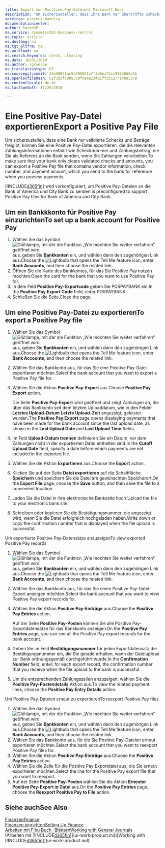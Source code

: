 ```yaml
---
title: Export von Positive Pay-Dateien| Microsoft Docs
description: "Um sicherzustellen, dass Ihre Bank nur überprüfte Schecks und Beträge freigibt, können Sie ihr eine Positive Pay Datei senden, die die Daten für Kreditoren, Schecks und Zahlungsinformationen enthält."
services: project-madeira
documentationcenter: 
author: SorenGP
ms.service: dynamics365-business-central
ms.topic: article
ms.devlang: na
ms.tgt_pltfrm: na
ms.workload: na
ms.search.keywords: check, clearing
ms.date: 10/01/2018
ms.author: sgroespe
ms.translationtype: HT
ms.sourcegitcommit: 33b900f1ac9e295921e7f3d6ea72cc93939d8a1b
ms.openlocfilehash: 61f3d3fcd093c9fca4e23481ff3b527714b85379
ms.contentlocale: de-de
ms.lasthandoff: 11/26/2018

---
```

# <a name="export-a-positive-pay-file"></a><span data-ttu-id="a6fe3-103">Eine Positive Pay-Datei exportieren</span><span class="sxs-lookup"><span data-stu-id="a6fe3-103">Export a Positive Pay File</span></span>
<span data-ttu-id="a6fe3-104">Um sicherzustellen, dass eine Bank nur validierte Schecks und Beträge freigibt, können Sie eine Positive Pay-Datei exportieren, die die relevanten Zahlungsinformationen enthält wie Schecknummer und Zahlungsbetrag, die Sie als Referenz an die Bank senden, wenn Sie Zahlungen verarbeiten.</span><span class="sxs-lookup"><span data-stu-id="a6fe3-104">To make sure that your bank only clears validated checks and amounts, you can export a Positive Pay file that contains vendor information, check number, and payment amount, which you send to the bank for reference when you process payments.</span></span>

[!INCLUDE[d365fin](includes/d365fin_md.md)] <span data-ttu-id="a6fe3-105">wird vorkonfiguriert, um Positive Pay-Dateien an die Bank of America und City Bank zu senden.</span><span class="sxs-lookup"><span data-stu-id="a6fe3-105">is preconfigured to support Positive Pay files for Bank of America and City Bank.</span></span>

## <a name="to-set-up-a-bank-account-for-positive-pay"></a><span data-ttu-id="a6fe3-106">Um ein Bankkkonto für Positive Pay einzurichten</span><span class="sxs-lookup"><span data-stu-id="a6fe3-106">To set up a bank account for Positive Pay</span></span>
1. <span data-ttu-id="a6fe3-107">Wählen Sie das Symbol ![Glühlampe, mit der die Funktion „Wie möchten Sie weiter verfahren“ geöffnet wird](media/ui-search/search_small.png "Wie möchten Sie weiter verfahren?") aus, geben Sie **Bankkonten** ein, und wählen dann den zugehörigen Link aus.</span><span class="sxs-lookup"><span data-stu-id="a6fe3-107">Choose the ![Lightbulb that opens the Tell Me feature](media/ui-search/search_small.png "Tell me what you want to do") icon, enter **Bank Accounts**, and then choose the related link.</span></span>
2. <span data-ttu-id="a6fe3-108">Öffnen Sie die Karte des Bankkontos, für das Sie Positive Pay nutzen möchten.</span><span class="sxs-lookup"><span data-stu-id="a6fe3-108">Open the card for the bank that you want to use Positive Pay for.</span></span>
3. <span data-ttu-id="a6fe3-109">In dem Feld **Positive Pay-Exportcode** geben Sie POSPAYBANK ein.</span><span class="sxs-lookup"><span data-stu-id="a6fe3-109">In the **Positive Pay Export Code** field, enter POSPAYBANK.</span></span>
4. <span data-ttu-id="a6fe3-110">Schließen Sie die Seite.</span><span class="sxs-lookup"><span data-stu-id="a6fe3-110">Close the page.</span></span>

## <a name="to-export-a-positive-pay-file"></a><span data-ttu-id="a6fe3-111">Um eine Positive Pay-Datei zu exportieren</span><span class="sxs-lookup"><span data-stu-id="a6fe3-111">To export a Positive Pay file</span></span>
1. <span data-ttu-id="a6fe3-112">Wählen Sie das Symbol ![Glühlampe, mit der die Funktion „Wie möchten Sie weiter verfahren“ geöffnet wird](media/ui-search/search_small.png "Wie möchten Sie weiter verfahren?") aus, geben Sie **Bankkonten** ein, und wählen dann den zugehörigen Link aus.</span><span class="sxs-lookup"><span data-stu-id="a6fe3-112">Choose the ![Lightbulb that opens the Tell Me feature](media/ui-search/search_small.png "Tell me what you want to do") icon, enter **Bank Accounts**, and then choose the related link.</span></span>
2. <span data-ttu-id="a6fe3-113">Wählen Sie das Bankkonto aus, für das Sie eine Positive Pay-Datei exportieren möchten.</span><span class="sxs-lookup"><span data-stu-id="a6fe3-113">Select the bank account that you want to export a Positive Pay file for.</span></span>
3. <span data-ttu-id="a6fe3-114">Wählen Sie die Aktion **Positive Pay-Export** aus.</span><span class="sxs-lookup"><span data-stu-id="a6fe3-114">Choose **Positive Pay Export** action.</span></span>

    <span data-ttu-id="a6fe3-115">Die Seite **Positive Pay-Export** wird geöffnet und zeigt Zahlungen an, die über das Bankkonto seit dem letzten Uploaddatum, wie in den Felder **Letztes Upload-Datum** **Letzte Upload-Zeit** angezeigt, geleistet wurden.</span><span class="sxs-lookup"><span data-stu-id="a6fe3-115">The **Positive Pay Export** page opens displaying payments that have been made for the bank account since the last upload date, as shown in the **Last Upload Date** and **Last Upload Time** fields.</span></span>
4. <span data-ttu-id="a6fe3-116">Im Feld **Upload-Datum trennen** definieren Sie ein Datum, vor dem Zahlungen nicht in der exportierten Datei enthalten sind.</span><span class="sxs-lookup"><span data-stu-id="a6fe3-116">In the **Cutoff Upload Date** field, specify a date before which payments are not included in the exported file.</span></span>
5. <span data-ttu-id="a6fe3-117">Wählen Sie die Aktion **Exportieren** aus.</span><span class="sxs-lookup"><span data-stu-id="a6fe3-117">Choose the **Export** action.</span></span>
6. <span data-ttu-id="a6fe3-118">Klicken Sie auf der Seite **Datei exportieren** auf die Schaltfläche **Speichern** und speichern Sie die Datei am gewünschten Speicherort.</span><span class="sxs-lookup"><span data-stu-id="a6fe3-118">On the **Export File** page, choose the **Save** button, and then save the file to a convenient location.</span></span>
7. <span data-ttu-id="a6fe3-119">Laden Sie die Datei in Ihre elektronische Bankseite hoch.</span><span class="sxs-lookup"><span data-stu-id="a6fe3-119">Upload the file to your electronic bank site.</span></span>
8. <span data-ttu-id="a6fe3-120">Schreiben oder kopieren Sie die Bestätigungsnummer, die angezeigt wird, wenn Sie die Datei erfolgreich hochgeladen haben.</span><span class="sxs-lookup"><span data-stu-id="a6fe3-120">Write down or copy the confirmation number that is displayed when the file upload is successful.</span></span>

<span data-ttu-id="a6fe3-121">Um exportierte Positive Pay-Datensätze anzuzeigen</span><span class="sxs-lookup"><span data-stu-id="a6fe3-121">To view exported Positive Pay records</span></span>

1. <span data-ttu-id="a6fe3-122">Wählen Sie das Symbol ![Glühlampe, mit der die Funktion „Wie möchten Sie weiter verfahren“ geöffnet wird](media/ui-search/search_small.png "Wie möchten Sie weiter verfahren?") aus, geben Sie **Bankkonten** ein, und wählen dann den zugehörigen Link aus.</span><span class="sxs-lookup"><span data-stu-id="a6fe3-122">Choose the ![Lightbulb that opens the Tell Me feature](media/ui-search/search_small.png "Tell me what you want to do") icon, enter **Bank Accounts**, and then choose the related link.</span></span>
2. <span data-ttu-id="a6fe3-123">Wählen Sie das Bankkonto aus, für das Sie einen Positive Pay-Datei-Export anzeigen möchten.</span><span class="sxs-lookup"><span data-stu-id="a6fe3-123">Select the bank account that you want to view Positive Pay export records for.</span></span>
3. <span data-ttu-id="a6fe3-124">Wählen Sie die Aktion **Positive Pay-Einträge** aus.</span><span class="sxs-lookup"><span data-stu-id="a6fe3-124">Choose the **Positive Pay Entries** action.</span></span>

    <span data-ttu-id="a6fe3-125">Auf der Seite **Positive Pay-Posten** können Sie alle Positive Pay-Exportdatensätze für das Bankkonto anzeigen.</span><span class="sxs-lookup"><span data-stu-id="a6fe3-125">On the **Positive Pay Entries** page, you can see all the Positive Pay export records for the bank account.</span></span>
4. <span data-ttu-id="a6fe3-126">Geben Sie im Feld **Bestätigungsnummer** für jeden Exportdatensatz die Bestätigungsnummer ein, die Sie gerade erhalten, wann der Dateiupload zur Bank ordnungsgemäß durchgeführt wurde.</span><span class="sxs-lookup"><span data-stu-id="a6fe3-126">In the **Confirmation Number** field, enter, for each export record, the confirmation number that you receive when the file upload to the bank is successful.</span></span>
5. <span data-ttu-id="a6fe3-127">Um die entsprechenden Zahlungszeilen anzuzeigen, wählen Sie die **Positive Pay-Postendetails** Aktion aus.</span><span class="sxs-lookup"><span data-stu-id="a6fe3-127">To view the related payment lines, choose the **Positive Pay Entry Details** action.</span></span>

<span data-ttu-id="a6fe3-128">Um Positive Pay-Dateien erneut zu exportieren</span><span class="sxs-lookup"><span data-stu-id="a6fe3-128">To reexport Positive Pay files</span></span>

1. <span data-ttu-id="a6fe3-129">Wählen Sie das Symbol ![Glühlampe, mit der die Funktion „Wie möchten Sie weiter verfahren“ geöffnet wird](media/ui-search/search_small.png "Wie möchten Sie weiter verfahren?") aus, geben Sie **Bankkonten** ein, und wählen dann den zugehörigen Link aus.</span><span class="sxs-lookup"><span data-stu-id="a6fe3-129">Choose the ![Lightbulb that opens the Tell Me feature](media/ui-search/search_small.png "Tell me what you want to do") icon, enter **Bank Accounts**, and then choose the related link.</span></span>
2. <span data-ttu-id="a6fe3-130">Wählen Sie das Bankkonto aus, für die Sie Positive Pay-Dateien erneut exportieren möchten.</span><span class="sxs-lookup"><span data-stu-id="a6fe3-130">Select the bank account that you want to reexport Positive Pay files for.</span></span>
3. <span data-ttu-id="a6fe3-131">Wählen Sie die Aktion **Positive Pay-Einträge** aus.</span><span class="sxs-lookup"><span data-stu-id="a6fe3-131">Choose the **Positive Pay Entries** action.</span></span>
4. <span data-ttu-id="a6fe3-132">Wählen Sie die Zeile für die Positive Pay Exportdatei aus, die Sie erneut exportieren möchten.</span><span class="sxs-lookup"><span data-stu-id="a6fe3-132">Select the line for the Positive Pay export file that you want to reexport.</span></span>
5. <span data-ttu-id="a6fe3-133">Auf der Seite **Positive Pay-Posten** wählen Sie die Aktion **Erneuter Positive Pay-Export in Datei** aus.</span><span class="sxs-lookup"><span data-stu-id="a6fe3-133">On the **Positive Pay Entries** page, choose the **Reexport Positive Pay to File** action.</span></span>

## <a name="see-also"></a><span data-ttu-id="a6fe3-134">Siehe auch</span><span class="sxs-lookup"><span data-stu-id="a6fe3-134">See Also</span></span>
[<span data-ttu-id="a6fe3-135">Finanzen</span><span class="sxs-lookup"><span data-stu-id="a6fe3-135">Finance</span></span>](finance.md)  
[<span data-ttu-id="a6fe3-136">Finanzen einrichten</span><span class="sxs-lookup"><span data-stu-id="a6fe3-136">Setting Up Finance</span></span>](finance-setup-finance.md)  
[<span data-ttu-id="a6fe3-137">Arbeiten mit Fibu Buch.-Blättern</span><span class="sxs-lookup"><span data-stu-id="a6fe3-137">Working with General Journals</span></span>](ui-work-general-journals.md)  
<span data-ttu-id="a6fe3-138">[Arbeiten mit [!INCLUDE[d365fin](includes/d365fin_md.md)]](ui-work-product.md)</span><span class="sxs-lookup"><span data-stu-id="a6fe3-138">[Working with [!INCLUDE[d365fin](includes/d365fin_md.md)]](ui-work-product.md)</span></span>


